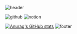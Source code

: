 ![header](https://capsule-render.vercel.app/api?type=waving&height=200&color=063a4a&text=THX%20FOR%20VISITING&fontColor=ffffff&fontAlignY=40&fontSize=60&desc=wdh970616's%20github&descAlign=70&descAlignY=57)

![github](https://img.shields.io/badge/GitHub-100000?style=for-the-badge&logo=github&logoColor=white) ![notion](https://img.shields.io/badge/Notion-000000?style=for-the-badge&logo=notion&logoColor=white)

[![Anurag's GitHub stats](https://github-readme-stats.vercel.app/api?username=wdh970616&title_color=063a4a)](https://github.com/anuraghazra/github-readme-stats)
![footer](https://capsule-render.vercel.app/api?type=waving&height=150&color=063a4a&fontColor=ffffff&fontAlignY=40&fontSize=60&descAlign=70&descAlignY=57&section=footer)
